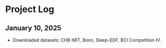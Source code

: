 # Project Log

## January 10, 2025
- Downloaded datasets: CHB-MIT, Bonn, Sleep-EDF, BCI Competition IV.

